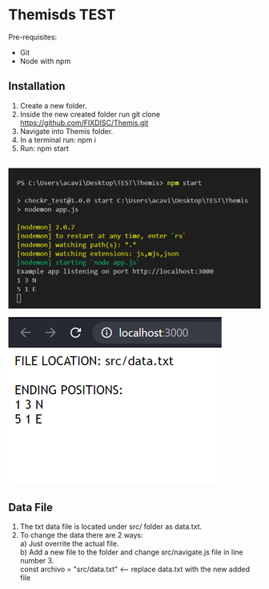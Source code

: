 # Themisds TEST

Pre-requisites:
- Git
- Node with npm


## Installation

1. Create a new folder.
2. Inside the new created folder run git clone https://github.com/FIXDISC/Themis.git
3. Navigate into Themis folder.
4. In a terminal run: npm i
5. Run: npm start <br>&nbsp;

![Terminal](img/terminal.png)

![Browser](img/web.png)

## Data File

1. The txt data file is located under src/ folder as data.txt.
2. To change the data there are 2 ways:<br>
    a) Just overrite the actual file.<br>
    b) Add a new file to the folder and change src/navigate.js file in line number 3.<br>
       const archivo = "src/data.txt"  <-- replace data.txt with the new added file

